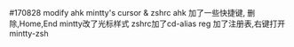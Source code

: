 #170828
modify ahk mintty's cursor & zshrc
ahk 加了一些快捷键, 删除,Home,End
mintty改了光标样式 
zshrc加了cd-alias 
reg 加了注册表,右键打开mintty-zsh
